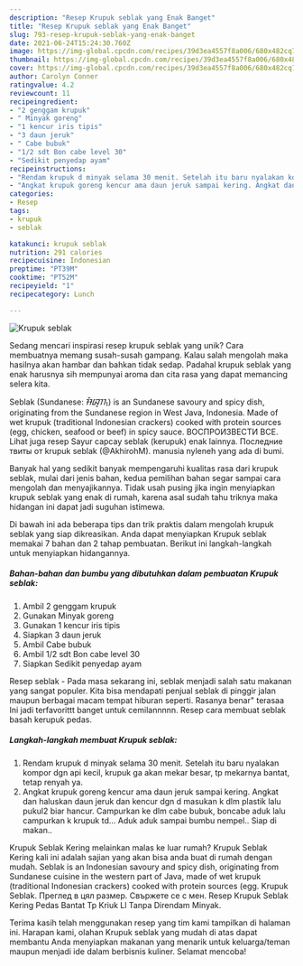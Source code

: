 ```yaml
---
description: "Resep Krupuk seblak yang Enak Banget"
title: "Resep Krupuk seblak yang Enak Banget"
slug: 793-resep-krupuk-seblak-yang-enak-banget
date: 2021-06-24T15:24:30.760Z
image: https://img-global.cpcdn.com/recipes/39d3ea4557f8a006/680x482cq70/krupuk-seblak-foto-resep-utama.jpg
thumbnail: https://img-global.cpcdn.com/recipes/39d3ea4557f8a006/680x482cq70/krupuk-seblak-foto-resep-utama.jpg
cover: https://img-global.cpcdn.com/recipes/39d3ea4557f8a006/680x482cq70/krupuk-seblak-foto-resep-utama.jpg
author: Carolyn Conner
ratingvalue: 4.2
reviewcount: 11
recipeingredient:
- "2 genggam krupuk"
- " Minyak goreng"
- "1 kencur iris tipis"
- "3 daun jeruk"
- " Cabe bubuk"
- "1/2 sdt Bon cabe level 30"
- "Sedikit penyedap ayam"
recipeinstructions:
- "Rendam krupuk d minyak selama 30 menit. Setelah itu baru nyalakan kompor dgn api kecil, krupuk ga akan mekar besar, tp mekarnya bantat, tetap renyah ya."
- "Angkat krupuk goreng kencur ama daun jeruk sampai kering. Angkat dan haluskan daun jeruk dan kencur dgn d masukan k dlm plastik lalu pukul2 biar hancur. Campurkan ke dlm cabe bubuk, boncabe aduk lalu campurkan k krupuk td... Aduk aduk sampai bumbu nempel.. Siap di makan.."
categories:
- Resep
tags:
- krupuk
- seblak

katakunci: krupuk seblak 
nutrition: 291 calories
recipecuisine: Indonesian
preptime: "PT39M"
cooktime: "PT52M"
recipeyield: "1"
recipecategory: Lunch

---
```



![Krupuk seblak](https://img-global.cpcdn.com/recipes/39d3ea4557f8a006/680x482cq70/krupuk-seblak-foto-resep-utama.jpg)

Sedang mencari inspirasi resep krupuk seblak yang unik? Cara membuatnya memang susah-susah gampang. Kalau salah mengolah maka hasilnya akan hambar dan bahkan tidak sedap. Padahal krupuk seblak yang enak harusnya sih mempunyai aroma dan cita rasa yang dapat memancing selera kita.

Seblak (Sundanese: ᮞᮨᮘᮣᮊ᮪) is an Sundanese savoury and spicy dish, originating from the Sundanese region in West Java, Indonesia. Made of wet krupuk (traditional Indonesian crackers) cooked with protein sources (egg, chicken, seafood or beef) in spicy sauce. ВОСПРОИЗВЕСТИ ВСЕ. Lihat juga resep Sayur capcay seblak (kerupuk) enak lainnya. Последние твиты от krupuk seblak (@AkhirohM). manusia nyleneh yang ada di bumi.

Banyak hal yang sedikit banyak mempengaruhi kualitas rasa dari krupuk seblak, mulai dari jenis bahan, kedua pemilihan bahan segar sampai cara mengolah dan menyajikannya. Tidak usah pusing jika ingin menyiapkan krupuk seblak yang enak di rumah, karena asal sudah tahu triknya maka hidangan ini dapat jadi suguhan istimewa.


Di bawah ini ada beberapa tips dan trik praktis dalam mengolah krupuk seblak yang siap dikreasikan. Anda dapat menyiapkan Krupuk seblak memakai 7 bahan dan 2 tahap pembuatan. Berikut ini langkah-langkah untuk menyiapkan hidangannya.

<!--inarticleads1-->

##### Bahan-bahan dan bumbu yang dibutuhkan dalam pembuatan Krupuk seblak:

1. Ambil 2 genggam krupuk
1. Gunakan  Minyak goreng
1. Gunakan 1 kencur iris tipis
1. Siapkan 3 daun jeruk
1. Ambil  Cabe bubuk
1. Ambil 1/2 sdt Bon cabe level 30
1. Siapkan Sedikit penyedap ayam


Resep seblak - Pada masa sekarang ini, seblak menjadi salah satu makanan yang sangat populer. Kita bisa mendapati penjual seblak di pinggir jalan maupun berbagai macam tempat hiburan seperti. Rasanya benar&#34; terasaa Ini jadi terfavorittt banget untuk cemilannnnn. Resep cara membuat seblak basah kerupuk pedas. 

<!--inarticleads2-->

##### Langkah-langkah membuat Krupuk seblak:

1. Rendam krupuk d minyak selama 30 menit. Setelah itu baru nyalakan kompor dgn api kecil, krupuk ga akan mekar besar, tp mekarnya bantat, tetap renyah ya.
1. Angkat krupuk goreng kencur ama daun jeruk sampai kering. Angkat dan haluskan daun jeruk dan kencur dgn d masukan k dlm plastik lalu pukul2 biar hancur. Campurkan ke dlm cabe bubuk, boncabe aduk lalu campurkan k krupuk td... Aduk aduk sampai bumbu nempel.. Siap di makan..


Krupuk Seblak Kering melainkan malas ke luar rumah? Krupuk Seblak Kering kali ini adalah sajian yang akan bisa anda buat di rumah dengan mudah. Seblak is an Indonesian savoury and spicy dish, originating from Sundanese cuisine in the western part of Java, made of wet krupuk (traditional Indonesian crackers) cooked with protein sources (egg. Krupuk Seblak. Преглед в цял размер. Свържете се с мен. Resep Krupuk Seblak Kering Pedas Bantat Tp Kriuk Ll Tanpa Direndam Minyak. 

Terima kasih telah menggunakan resep yang tim kami tampilkan di halaman ini. Harapan kami, olahan Krupuk seblak yang mudah di atas dapat membantu Anda menyiapkan makanan yang menarik untuk keluarga/teman maupun menjadi ide dalam berbisnis kuliner. Selamat mencoba!

